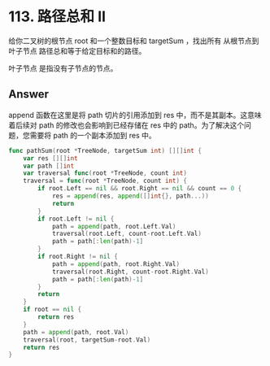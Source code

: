 # 113. 路径总和 II

给你二叉树的根节点 root 和一个整数目标和 targetSum ，找出所有 从根节点到叶子节点 路径总和等于给定目标和的路径。

叶子节点 是指没有子节点的节点。

## Answer

append 函数在这里是将 path 切片的引用添加到 res 中，而不是其副本。这意味着后续对 path 的修改也会影响到已经存储在 res 中的 path。为了解决这个问题，您需要将 path 的一个副本添加到 res 中。

```go
func pathSum(root *TreeNode, targetSum int) [][]int {
	var res [][]int
	var path []int
	var traversal func(root *TreeNode, count int)
	traversal = func(root *TreeNode, count int) {
		if root.Left == nil && root.Right == nil && count == 0 {
			res = append(res, append([]int{}, path...))
			return
		}
		if root.Left != nil {
			path = append(path, root.Left.Val)
			traversal(root.Left, count-root.Left.Val)
			path = path[:len(path)-1]
		}
		if root.Right != nil {
			path = append(path, root.Right.Val)
			traversal(root.Right, count-root.Right.Val)
			path = path[:len(path)-1]
		}
		return
	}
	if root == nil {
		return res
	}
	path = append(path, root.Val)
	traversal(root, targetSum-root.Val)
	return res
}
```
